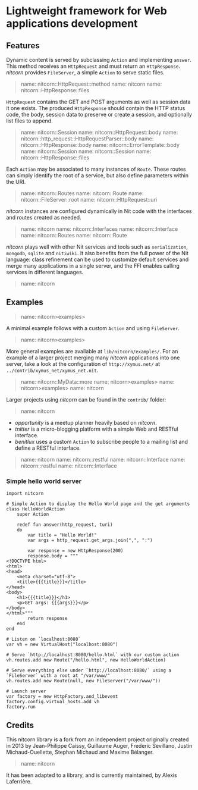 # Lightweight framework for Web applications development

## Features

Dynamic content is served by subclassing `Action` and implementing `answer`.
This method receives an `HttpRequest` and must return an `HttpResponse`.
_nitcorn_ provides `FileServer`, a simple `Action` to serve static files.

> name: nitcorn::HttpRequest::method
> name: nitcorn
> name: nitcorn::HttpResponse::files

`HttpRequest` contains the GET and POST arguments as well as session data it one exists.
The produced `HttpResponse` should contain the HTTP status code, the body,
session data to preserve or create a session, and optionally list files to append.

> name: nitcorn::Session
> name: nitcorn::HttpRequest::body
> name: nitcorn::http_request::HttpRequestParser::body
> name: nitcorn::HttpResponse::body
> name: nitcorn::ErrorTemplate::body
> name: nitcorn::Session
> name: nitcorn::Session
> name: nitcorn::HttpResponse::files

Each `Action` may be associated to many instances of `Route`.
These routes can simply identify the root of a service,
but also define parameters within the URI.

> name: nitcorn::Routes
> name: nitcorn::Route
> name: nitcorn::FileServer::root
> name: nitcorn::HttpRequest::uri

_nitcorn_ instances are configured dynamically in Nit code with the interfaces and routes created as needed.

> name: nitcorn
> name: nitcorn::Interfaces
> name: nitcorn::Interface
> name: nitcorn::Routes
> name: nitcorn::Route

_nitcorn_ plays well with other Nit services and tools such as `serialization`, `mongodb`, `sqlite` and `nitiwiki`.
It also benefits from the full power of the Nit language:
class refinement can be used to customize default services and merge many applications in a single server,
and the FFI enables calling services in different languages.

> name: nitcorn

## Examples

> name: nitcorn>examples>

A minimal example follows with a custom `Action` and using `FileServer`.

> name: nitcorn>examples>

More general examples are available at `lib/nitcorn/examples/`.
For an example of a larger project merging many _nitcorn_ applications into one server,
take a look at the configuration of `http://xymus.net/` at `../contrib/xymus_net/xymus_net.nit`.

> name: nitcorn::MyData::more
> name: nitcorn>examples>
> name: nitcorn>examples>
> name: nitcorn

Larger projects using _nitcorn_ can be found in the `contrib/` folder:

> name: nitcorn

* _opportunity_ is a meetup planner heavily based on _nitcorn_.
* _tnitter_ is a micro-blogging platform with a simple Web and RESTful interface.
* _benitlux_ uses a custom `Action` to subscribe people to a mailing list and define a RESTful interface.

> name: nitcorn
> name: nitcorn::restful
> name: nitcorn::Interface
> name: nitcorn::restful
> name: nitcorn::Interface

### Simple hello world server

~~~
import nitcorn

# Simple Action to display the Hello World page and the get arguments
class HelloWorldAction
	super Action

	redef fun answer(http_request, turi)
	do
		var title = "Hello World!"
		var args = http_request.get_args.join(",", ":")

		var response = new HttpResponse(200)
		response.body = """
<!DOCTYPE html>
<html>
<head>
	<meta charset="utf-8">
	<title>{{{title}}}</title>
</head>
<body>
	<h1>{{{title}}}</h1>
	<p>GET args: {{{args}}}</p>
</body>
</html>"""
		return response
	end
end

# Listen on `localhost:8080`
var vh = new VirtualHost("localhost:8080")

# Serve `http://localhost:8080/hello.html` with our custom action
vh.routes.add new Route("/hello.html", new HelloWorldAction)

# Serve everything else under `http://localhost:8080/` using a `FileServer` with a root at "/var/www/"
vh.routes.add new Route(null, new FileServer("/var/www/"))

# Launch server
var factory = new HttpFactory.and_libevent
factory.config.virtual_hosts.add vh
factory.run
~~~

## Credits

This nitcorn library is a fork from an independent project originally created in 2013 by
Jean-Philippe Caissy, Guillaume Auger, Frederic Sevillano, Justin Michaud-Ouellette,
Stephan Michaud and Maxime Bélanger.

> name: nitcorn

It has been adapted to a library, and is currently maintained, by Alexis Laferrière.

